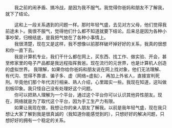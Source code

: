 &emsp;&emsp;我之前的闹矛盾、搞冷战，是因为我不服气。我觉得你爸妈和朋友不了解我，就下了结论。  

&emsp;&emsp;这和上一段关系遇到的问题一样。那时年轻气盛，去见对方父母，他们觉得我前途未卜。我很不服气，觉得他们什么都不知道就要下结论。后来总是因为各种小事吵架，归根结底，是我把气放在了各种小事情上。  
&emsp;&emsp;我很清楚，现在又是这样，我不想像以前那样破坏掉好好的关系，我真的很想和你一直下去。  
&emsp;&emsp;我是计算机专业，我们干什么都在网上，买东西、找工作、做实验、开会，甚至修家里的电子产品都是我远程指挥我爸。现在流行的元世界，也是计算机人创造的虚拟世界。
我理解，如果你给你爸妈和朋友说在网上找对象，他们无法理解、有代沟、觉得不靠谱、骗子多、虚（网络=虚拟），
再加上外省人，直接宣判死刑。毕竟他们那个年代流行相亲、熟人介绍，心里踏实一些。我现在知道，这叫做刻板印象。我只怪自己没有处理好这个问题。  
&emsp;&emsp;你可以把熟人理解为一个平台，通过这个平台你可以认识其他异性朋友。现在，网络就是为了取代这个平台，因为手工生产力有限。  
&emsp;&emsp;如果让我现在做，我想让你的亲人朋友了解我。以前是我年轻气盛，现在我只想让大家了解到我是很真诚的（我知道你能感觉到的），只想好好的解决问题，只想好好的拥有一个稳定的关系。  

